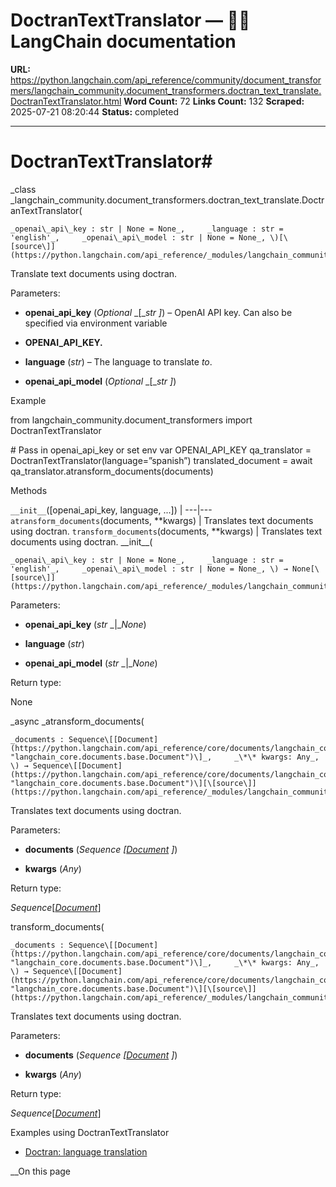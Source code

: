 # DoctranTextTranslator — 🦜🔗 LangChain  documentation

**URL:** https://python.langchain.com/api_reference/community/document_transformers/langchain_community.document_transformers.doctran_text_translate.DoctranTextTranslator.html
**Word Count:** 72
**Links Count:** 132
**Scraped:** 2025-07-21 08:20:44
**Status:** completed

---

# DoctranTextTranslator\#

_class _langchain\_community.document\_transformers.doctran\_text\_translate.DoctranTextTranslator\(

    _openai\_api\_key : str | None = None_,     _language : str = 'english'_,     _openai\_api\_model : str | None = None_, \)[\[source\]](https://python.langchain.com/api_reference/_modules/langchain_community/document_transformers/doctran_text_translate.html#DoctranTextTranslator)\#     

Translate text documents using doctran.

Parameters:     

  * **openai\_api\_key** \(_Optional_ _\[__str_ _\]_\) – OpenAI API key. Can also be specified via environment variable

  * **OPENAI\_API\_KEY.**

  * **language** \(_str_\) – The language to translate _to_.

  * **openai\_api\_model** \(_Optional_ _\[__str_ _\]_\)

Example               

from langchain\_community.document\_transformers import DoctranTextTranslator

\# Pass in openai\_api\_key or set env var OPENAI\_API\_KEY qa\_translator = DoctranTextTranslator\(language=”spanish”\) translated\_document = await qa\_translator.atransform\_documents\(documents\)

Methods

`__init__`\(\[openai\_api\_key, language, ...\]\) |    ---|---   `atransform_documents`\(documents, \*\*kwargs\) | Translates text documents using doctran.   `transform_documents`\(documents, \*\*kwargs\) | Translates text documents using doctran.      \_\_init\_\_\(

    _openai\_api\_key : str | None = None_,     _language : str = 'english'_,     _openai\_api\_model : str | None = None_, \) → None[\[source\]](https://python.langchain.com/api_reference/_modules/langchain_community/document_transformers/doctran_text_translate.html#DoctranTextTranslator.__init__)\#     

Parameters:     

  * **openai\_api\_key** \(_str_ _|__None_\)

  * **language** \(_str_\)

  * **openai\_api\_model** \(_str_ _|__None_\)

Return type:     

None

_async _atransform\_documents\(

    _documents : Sequence\[[Document](https://python.langchain.com/api_reference/core/documents/langchain_core.documents.base.Document.html#langchain_core.documents.base.Document "langchain_core.documents.base.Document")\]_,     _\*\* kwargs: Any_, \) → Sequence\[[Document](https://python.langchain.com/api_reference/core/documents/langchain_core.documents.base.Document.html#langchain_core.documents.base.Document "langchain_core.documents.base.Document")\][\[source\]](https://python.langchain.com/api_reference/_modules/langchain_community/document_transformers/doctran_text_translate.html#DoctranTextTranslator.atransform_documents)\#     

Translates text documents using doctran.

Parameters:     

  * **documents** \(_Sequence_ _\[_[_Document_](https://python.langchain.com/api_reference/core/documents/langchain_core.documents.base.Document.html#langchain_core.documents.base.Document "langchain_core.documents.base.Document") _\]_\)

  * **kwargs** \(_Any_\)

Return type:     

_Sequence_\[[_Document_](https://python.langchain.com/api_reference/core/documents/langchain_core.documents.base.Document.html#langchain_core.documents.base.Document "langchain_core.documents.base.Document")\]

transform\_documents\(

    _documents : Sequence\[[Document](https://python.langchain.com/api_reference/core/documents/langchain_core.documents.base.Document.html#langchain_core.documents.base.Document "langchain_core.documents.base.Document")\]_,     _\*\* kwargs: Any_, \) → Sequence\[[Document](https://python.langchain.com/api_reference/core/documents/langchain_core.documents.base.Document.html#langchain_core.documents.base.Document "langchain_core.documents.base.Document")\][\[source\]](https://python.langchain.com/api_reference/_modules/langchain_community/document_transformers/doctran_text_translate.html#DoctranTextTranslator.transform_documents)\#     

Translates text documents using doctran.

Parameters:     

  * **documents** \(_Sequence_ _\[_[_Document_](https://python.langchain.com/api_reference/core/documents/langchain_core.documents.base.Document.html#langchain_core.documents.base.Document "langchain_core.documents.base.Document") _\]_\)

  * **kwargs** \(_Any_\)

Return type:     

_Sequence_\[[_Document_](https://python.langchain.com/api_reference/core/documents/langchain_core.documents.base.Document.html#langchain_core.documents.base.Document "langchain_core.documents.base.Document")\]

Examples using DoctranTextTranslator

  * [Doctran: language translation](https://python.langchain.com/docs/integrations/document_transformers/doctran_translate_document/)

__On this page